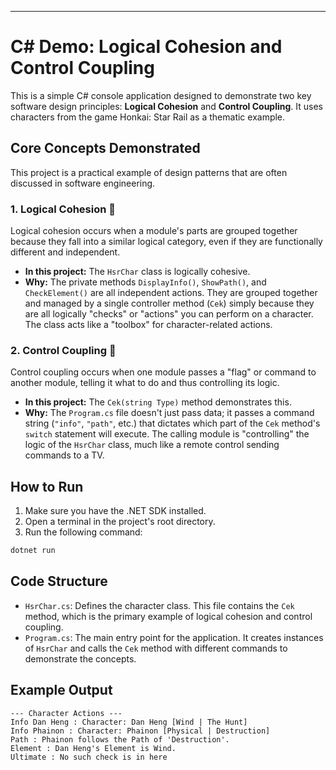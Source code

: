 ----

# C\# Demo: Logical Cohesion and Control Coupling

This is a simple C\# console application designed to demonstrate two key software design principles: **Logical Cohesion** and **Control Coupling**. It uses characters from the game Honkai: Star Rail as a thematic example.

## Core Concepts Demonstrated

This project is a practical example of design patterns that are often discussed in software engineering.

### 1\. Logical Cohesion 🧰

Logical cohesion occurs when a module's parts are grouped together because they fall into a similar logical category, even if they are functionally different and independent.

  * **In this project:** The `HsrChar` class is logically cohesive.
  * **Why:** The private methods `DisplayInfo()`, `ShowPath()`, and `CheckElement()` are all independent actions. They are grouped together and managed by a single controller method (`Cek`) simply because they are all logically "checks" or "actions" you can perform on a character. The class acts like a "toolbox" for character-related actions.

### 2\. Control Coupling 🚦

Control coupling occurs when one module passes a "flag" or command to another module, telling it what to do and thus controlling its logic.

  * **In this project:** The `Cek(string Type)` method demonstrates this.
  * **Why:** The `Program.cs` file doesn't just pass data; it passes a command string (`"info"`, `"path"`, etc.) that dictates which part of the `Cek` method's `switch` statement will execute. The calling module is "controlling" the logic of the `HsrChar` class, much like a remote control sending commands to a TV.

## How to Run

1.  Make sure you have the .NET SDK installed.
2.  Open a terminal in the project's root directory.
3.  Run the following command:

<!-- end list -->

```bash
dotnet run
```

## Code Structure

  * `HsrChar.cs`: Defines the character class. This file contains the `Cek` method, which is the primary example of logical cohesion and control coupling.
  * `Program.cs`: The main entry point for the application. It creates instances of `HsrChar` and calls the `Cek` method with different commands to demonstrate the concepts.

## Example Output

```console
--- Character Actions ---
Info Dan Heng : Character: Dan Heng [Wind | The Hunt]
Info Phainon : Character: Phainon [Physical | Destruction]
Path : Phainon follows the Path of 'Destruction'.
Element : Dan Heng's Element is Wind.
Ultimate : No such check is in here
```
